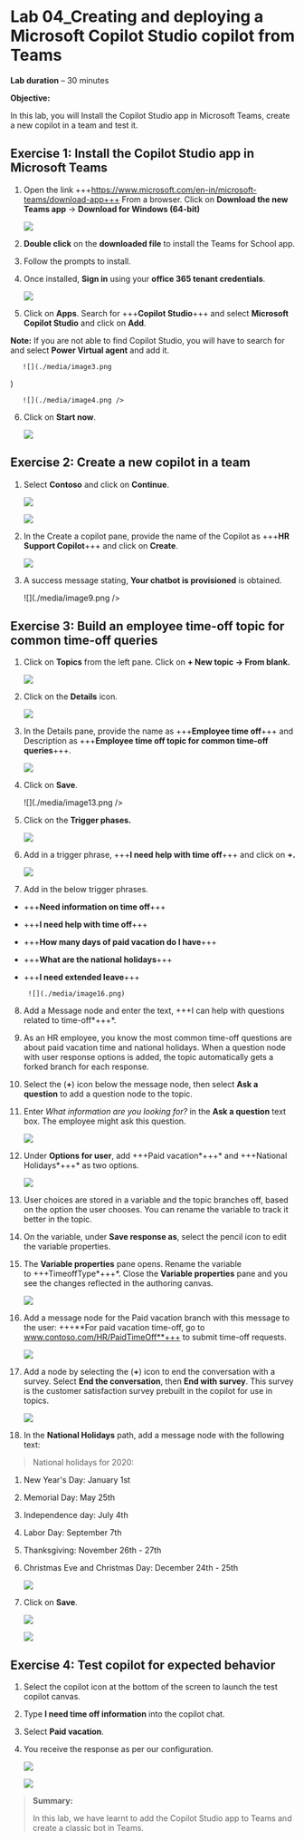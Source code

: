 ﻿# **Lab 04_Creating and deploying a Microsoft Copilot Studio copilot from Teams**

**Lab duration** – 30 minutes

**Objective:**

In this lab, you will Install the Copilot Studio app in Microsoft Teams,
create a new copilot in a team and test it.

## **Exercise 1: Install the Copilot Studio app in Microsoft Teams**

1.  Open the link
    +++https://www.microsoft.com/en-in/microsoft-teams/download-app+++
    From a browser. Click on **Download the new Teams app** -\>
    **Download for Windows (64-bit)**

       ![](./media/image1.png
)

2.  **Double click** on the **downloaded file** to install the Teams for
    School app.

3.  Follow the prompts to install.

4.  Once installed, **Sign in** using your **office 365 tenant
    credentials**.

       ![](./media/image2.png)

5.  Click on **Apps**. Search for +++**Copilot Studio**+++ and select
    **Microsoft Copilot Studio** and click on **Add**.

**Note:** If you are not able to find Copilot Studio, you will have to
search for and select **Power Virtual agent** and add it.

       ![](./media/image3.png
)

       ![](./media/image4.png />

6.  Click on **Start now**.

       ![](./media/image5.png
)

## **Exercise 2: Create a new copilot in a team**

1.  Select **Contoso** and click on **Continue**.

       ![](./media/image6.png)

       ![](./media/image7.png)

2.  In the Create a copilot pane, provide the name of the Copilot as
    +++**HR Support Copilot**+++ and click on **Create**.

       ![](./media/image8.png
)

3.  A success message stating, **Your chatbot is provisioned** is
    obtained.

       ![](./media/image9.png />

## **Exercise 3: Build an employee time-off topic for common time-off queries**

1.  Click on **Topics** from the left pane. Click on **+ New topic -\>
    From blank.**

       ![](./media/image10.png
)

2.  Click on the **Details** icon.

       ![](./media/image11.png
)

3.  In the Details pane, provide the name as +++**Employee time off**+++
    and Description as +++**Employee time off topic for common time-off
    queries**+++.

       ![](./media/image12.png
)

4.  Click on **Save**.

       ![](./media/image13.png />

5.  Click on the **Trigger phases.**

       ![](./media/image14.png
)

6.  Add in a trigger phrase, +++**I need help with time off**+++ and
    click on **+.**

       ![](./media/image15.png")

7.  Add in the below trigger phrases.

- +++**Need information on time off**+++

- +++**I need help with time off**+++

- +++**How many days of paid vacation do I have**+++

- +++**What are the national holidays**+++

- +++**I need extended leave**+++

       ![](./media/image16.png)

8.  Add a Message node and enter the text, +++I can help with questions
    related to time-off*+++*.

9.  As an HR employee, you know the most common time-off questions are
    about paid vacation time and national holidays. When a question node
    with user response options is added, the topic automatically gets a
    forked branch for each response.

10. Select the (**+**) icon below the message node, then select **Ask a
    question** to add a question node to the topic.

11. Enter *What information are you looking for?* in the **Ask a
    question** text box. The employee might ask this question.

       ![](./media/image17.png)

12. Under **Options for user**, add +++Paid
    vacation*+++* and +++National Holidays*+++* as two options.

       ![](./media/image18.png)
       
13. User choices are stored in a variable and the topic branches off,
    based on the option the user chooses. You can rename the variable to
    track it better in the topic.

14. On the variable, under **Save response as**, select the pencil icon
    to edit the variable properties.

15. The **Variable properties** pane opens. Rename the variable
    to +++TimeoffType*+++*. Close the **Variable properties** pane and
    you see the changes reflected in the authoring canvas.

       ![](./media/image19.png)

16. Add a message node for the Paid vacation branch with this message to
    the user: +++**For paid vacation time-off, go to
    www.contoso.com/HR/PaidTimeOff**+++ to submit time-off requests.

       ![](./media/image20.png)

17. Add a node by selecting the (**+**) icon to end the conversation
    with a survey. Select **End the conversation**, then **End with
    survey**. This survey is the customer satisfaction survey prebuilt
    in the copilot for use in topics.

       ![](./media/image21.png)

18. In the **National Holidays** path, add a message node with the
    following text:

> National holidays for 2020:

1.  New Year's Day: January 1st

2.  Memorial Day: May 25th

3.  Independence day: July 4th

4.  Labor Day: September 7th

5.  Thanksgiving: November 26th - 27th

6.  Christmas Eve and Christmas Day: December 24th - 25th

       ![](./media/image22.png)

19. Click on **Save**.

       ![](./media/image23.png
)

       ![](./media/image24.png")

## **Exercise 4: Test copilot for expected behavior**

1.  Select the copilot icon at the bottom of the screen to launch the
    test copilot canvas.

2.  Type **I need time off information** into the copilot chat.

3.  Select **Paid vacation**.

4.  You receive the response as per our configuration.

       ![](./media/image25.png)
       
       ![](./media/image26.png)

> **Summary:**
>
> In this lab, we have learnt to add the Copilot Studio app to Teams and
> create a classic bot in Teams.
